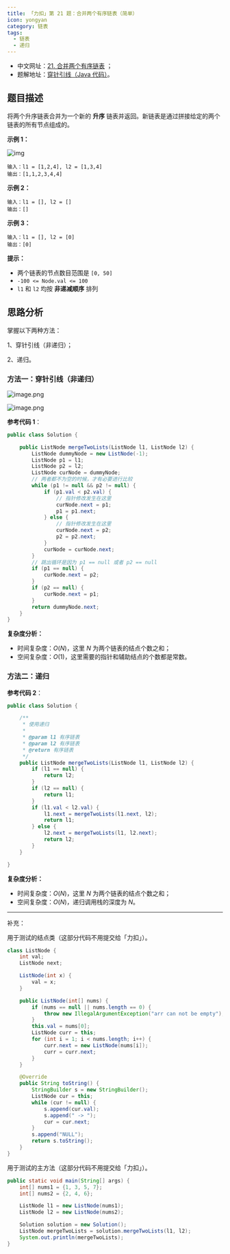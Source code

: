 ```yaml
---
title: 「力扣」第 21 题：合并两个有序链表（简单）
icon: yongyan
category: 链表
tags:
  - 链表
  - 递归
---
```


- 中文网址：[21. 合并两个有序链表](https://leetcode-cn.com/problems/merge-two-sorted-lists/description/) ；
- 题解地址：[穿针引线（Java 代码）](https://leetcode-cn.com/problems/merge-two-sorted-lists/solution/chuan-zhen-yin-xian-java-dai-ma-by-liweiwei1419/)。

## 题目描述

将两个升序链表合并为一个新的 **升序** 链表并返回。新链表是通过拼接给定的两个链表的所有节点组成的。

**示例 1：**

![img](https://assets.leetcode.com/uploads/2020/10/03/merge_ex1.jpg)

```
输入：l1 = [1,2,4], l2 = [1,3,4]
输出：[1,1,2,3,4,4]
```

**示例 2：**

```
输入：l1 = [], l2 = []
输出：[]
```

**示例 3：**

```
输入：l1 = [], l2 = [0]
输出：[0]
```

**提示：**

- 两个链表的节点数目范围是 `[0, 50]`
- `-100 <= Node.val <= 100`
- `l1` 和 `l2` 均按 **非递减顺序** 排列

## 思路分析

掌握以下两种方法：

1、穿针引线（非递归）；

2、递归。

### 方法一：穿针引线（非递归）

![image.png](https://pic.leetcode-cn.com/12b00e35459dc32405363e0f641653b5e926b7be94cfd063bd3b10943f3b84d1-image.png)

![image.png](https://pic.leetcode-cn.com/ffba6fb487a62746149227b81ff6e948f13b96e7cfdb77a50d0fc80c59f750a6-image.png)

**参考代码 1**：

```Java []
public class Solution {

    public ListNode mergeTwoLists(ListNode l1, ListNode l2) {
        ListNode dummyNode = new ListNode(-1);
        ListNode p1 = l1;
        ListNode p2 = l2;
        ListNode curNode = dummyNode;
        // 两者都不为空的时候，才有必要进行比较
        while (p1 != null && p2 != null) {
            if (p1.val < p2.val) {
                // 指针修改发生在这里
                curNode.next = p1;
                p1 = p1.next;
            } else {
                // 指针修改发生在这里
                curNode.next = p2;
                p2 = p2.next;
            }
            curNode = curNode.next;
        }
        // 跳出循环是因为 p1 == null 或者 p2 == null
        if (p1 == null) {
            curNode.next = p2;
        }
        if (p2 == null) {
            curNode.next = p1;
        }
        return dummyNode.next;
    }
}
```

**复杂度分析：**

- 时间复杂度：$O(N)$，这里 $N$ 为两个链表的结点个数之和；
- 空间复杂度：$O(1)$，这里需要的指针和辅助结点的个数都是常数。

### 方法二：递归

**参考代码 2**：

```java
public class Solution {

    /**
     * 使用递归
     *
     * @param l1 有序链表
     * @param l2 有序链表
     * @return 有序链表
     */
    public ListNode mergeTwoLists(ListNode l1, ListNode l2) {
        if (l1 == null) {
            return l2;
        }
        if (l2 == null) {
            return l1;
        }
        if (l1.val < l2.val) {
            l1.next = mergeTwoLists(l1.next, l2);
            return l1;
        } else {
            l2.next = mergeTwoLists(l1, l2.next);
            return l2;
        }
    }

}
```

**复杂度分析：**

- 时间复杂度：$O(N)$，这里 $N$ 为两个链表的结点个数之和；
- 空间复杂度：$O(N)$，递归调用栈的深度为 $N$。

---

补充：

用于测试的结点类（这部分代码不用提交给「力扣」）。

```java
class ListNode {
    int val;
    ListNode next;

    ListNode(int x) {
        val = x;
    }

    public ListNode(int[] nums) {
        if (nums == null || nums.length == 0) {
            throw new IllegalArgumentException("arr can not be empty");
        }
        this.val = nums[0];
        ListNode curr = this;
        for (int i = 1; i < nums.length; i++) {
            curr.next = new ListNode(nums[i]);
            curr = curr.next;
        }
    }

    @Override
    public String toString() {
        StringBuilder s = new StringBuilder();
        ListNode cur = this;
        while (cur != null) {
            s.append(cur.val);
            s.append(" -> ");
            cur = cur.next;
        }
        s.append("NULL");
        return s.toString();
    }
}
```

用于测试的主方法（这部分代码不用提交给「力扣」）。

```java
public static void main(String[] args) {
    int[] nums1 = {1, 3, 5, 7};
    int[] nums2 = {2, 4, 6};

    ListNode l1 = new ListNode(nums1);
    ListNode l2 = new ListNode(nums2);

    Solution solution = new Solution();
    ListNode mergeTwoLists = solution.mergeTwoLists(l1, l2);
    System.out.println(mergeTwoLists);
}
```
